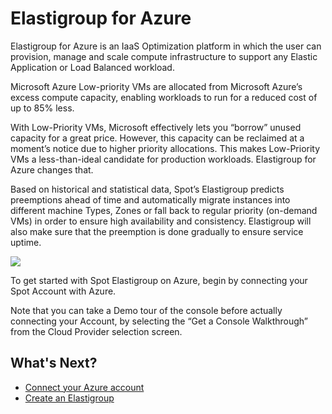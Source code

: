 # Elastigroup for Azure

Elastigroup for Azure is an IaaS Optimization platform in which the user can provision, manage and scale compute infrastructure to support any Elastic Application or Load Balanced workload.

Microsoft Azure Low-priority VMs are allocated from Microsoft Azure’s excess compute capacity, enabling workloads to run for a reduced cost of up to 85% less.

With Low-Priority VMs, Microsoft effectively lets you “borrow” unused capacity for a great price. However, this capacity can be reclaimed at a moment’s notice due to higher priority allocations. This makes Low-Priority VMs a less-than-ideal candidate for production workloads. Elastigroup for Azure changes that.

Based on historical and statistical data, Spot’s Elastigroup predicts preemptions ahead of time and automatically migrate instances into different machine Types, Zones or fall back to regular priority (on-demand VMs) in order to ensure high availability and consistency. Elastigroup will also make sure that the preemption is done gradually to ensure service uptime.

<img src="/elastigroup/_media/gettingstarted-elastigroup-arch-azure-01.png" />

To get started with Spot Elastigroup on Azure, begin by connecting your Spot Account with Azure.

Note that you can take a Demo tour of the console before actually connecting your Account, by selecting the “Get a Console Walkthrough” from the Cloud Provider selection screen.

## What's Next?

* [Connect your Azure account](connect-your-cloud-provider/azure-account.md)
* [Create an Elastigroup](elastigroup/getting-started/create-an-elastigroup-for-azure.md)
